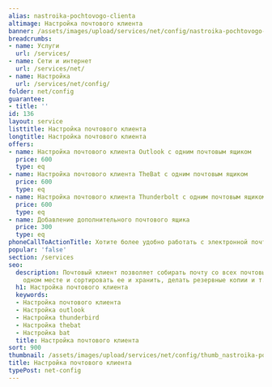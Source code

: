 ```yaml
---
alias: nastroika-pochtovogo-clienta
altimage: Настройка почтового клиента
banner: /assets/images/upload/services/net/config/nastroika-pochtovogo-clienta.jpg
breadcrumbs:
- name: Услуги
  url: /services/
- name: Сети и интернет
  url: /services/net/
- name: Настройка
  url: /services/net/config/
folder: net/config
guarantee:
- title: ''
id: 136
layout: service
listtitle: Настройка почтового клиента
longtitle: Настройка почтового клиента
offers:
- name: Настройка почтового клиента Outlook с одним почтовым ящиком
  price: 600
  type: eq
- name: Настройка почтового клиента TheBat с одним почтовым ящиком
  price: 600
  type: eq
- name: Настройка почтового клиента Thunderbolt с одним почтовым ящиком
  price: 600
  type: eq
- name: Добавление дополнительного почтового ящика
  price: 300
  type: eq
phoneCallToActionTitle: Хотите более удобно работать с электронной почтой? Звоните!
popular: 'false'
section: /services
seo:
  description: Почтовый клиент позволяет собирать почту со всех почтовых ящиков в
    одном месте и сортировать ее и хранить, делать резервные копии и т.д.
  h1: Настройка почтового клиента
  keywords:
  - Настройка почтового клиента
  - Настройка outlook
  - Настройка thunderbird
  - Настройка thebat
  - Настройка bat
  title: Настройка почтового клиента
sort: 900
thumbnail: /assets/images/upload/services/net/config/thumb_nastroika-pochtovogo-clienta.jpg
title: Настройка почтового клиента
typePost: net-config
---
```

